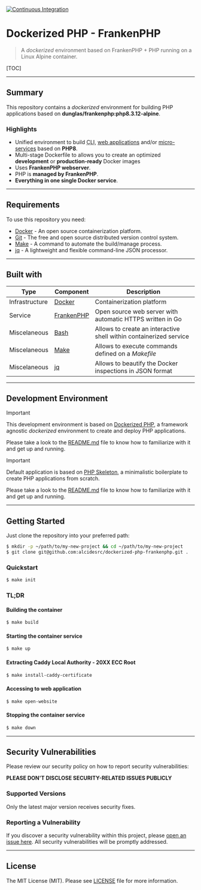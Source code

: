 [![Continuous Integration](https://github.com/AlcidesRC/dockerized-php-frankenphp/actions/workflows/ci.yml/badge.svg)](https://github.com/AlcidesRC/dockerized-php-frankenphp/actions/workflows/ci.yml)

# Dockerized PHP - FrankenPHP


> A _dockerized_ environment based on FrankenPHP + PHP running on a Linux Alpine container. 


[TOC]

------



## Summary

This repository contains a _dockerized_ environment for building PHP applications based on **dunglas/frankenphp:php8.3.12-alpine**.

### Highlights

- Unified environment to build <abbr title="Command Line Interface">CLI</abbr>, <u>web applications</u> and/or <u>micro-services</u> based on **PHP8**.
- Multi-stage Dockerfile to allows you to create an optimized **development** or **production-ready** Docker images
- Uses **FrankenPHP webserver**.
- PHP is **managed by FrankenPHP**.
- **Everything in one single Docker service**.



------



## Requirements

To use this repository you need:

- [Docker](https://www.docker.com/) - An open source containerization platform.
- [Git](https://git-scm.com/) - The free and open source distributed version control system.
- [Make](https://www.gnu.org/software/make/) - A command to automate the build/manage process.
- [jq](https://jqlang.github.io/jq/download/) - A lightweight and flexible command-line JSON processor.



------



## Built with

| Type           | Component                                   | Description                                                  |
| -------------- | ------------------------------------------- | ------------------------------------------------------------ |
| Infrastructure | [Docker](https://www.docker.com/)           | Containerization platform                                    |
| Service        | [FrankenPHP](https://frankenphp.dev/)       | Open source web server with automatic HTTPS written in Go    |
| Miscelaneous   | [Bash](https://www.gnu.org/software/bash/)  | Allows to create an interactive shell within containerized service |
| Miscelaneous   | [Make](https://www.gnu.org/software/make/)  | Allows to execute commands defined on a _Makefile_           |
| Miscelaneous   | [jq](https://jqlang.github.io/jq/download/) | Allows to beautify the Docker inspections in JSON format     |



------



## Development Environment



> [!IMPORTANT]
>
> This development environment is based on [Dockerized PHP](https://github.com/alcidesrc/dockerized-php), a framework agnostic *dockerized* environment to create and deploy PHP applications.
>
> Please take a look to the [README.md](https://github.com/alcidesrc/dockerized-php/blob/main/README.md) file to know how to familiarize with it and get up and running.



> [!IMPORTANT]
>
> Default application is based on [PHP Skeleton](https://github.com/alcidesrc/php-skeleton), a minimalistic boilerplate to create PHP applications from scratch.
>
> Please take a look to the [README.md](https://github.com/alcidesrc/php-skeleton/blob/main/README.md) file to know how to familiarize with it and get up and running.



------



## Getting Started

Just clone the repository into your preferred path:

```bash
$ mkdir -p ~/path/to/my-new-project && cd ~/path/to/my-new-project
$ git clone git@github.com:alcidesrc/dockerized-php-frankenphp.git .
```

### Quickstart

```bash
$ make init
```

### TL;DR

#### Building the container

```bash
$ make build
```

#### Starting the container service

```bash
$ make up
```

#### Extracting Caddy Local Authority - 20XX ECC Root 

```bash
$ make install-caddy-certificate
```

#### Accessing to web application

```bash
$ make open-website
```

#### Stopping the container service

```bash
$ make down
```



------




## Security Vulnerabilities

Please review our security policy on how to report security vulnerabilities:

**PLEASE DON'T DISCLOSE SECURITY-RELATED ISSUES PUBLICLY**

### Supported Versions

Only the latest major version receives security fixes.

### Reporting a Vulnerability

If you discover a security vulnerability within this project, please [open an issue here](https://github.com/alcidesrc/dockerized-php-frankenphp/issues). All security vulnerabilities will be promptly addressed.



------



## License

The MIT License (MIT). Please see [LICENSE](./LICENSE) file for more information.
